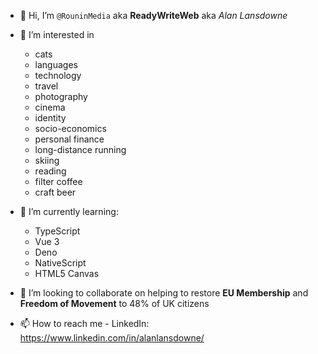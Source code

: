 - 👋 Hi, I’m `@RouninMedia` aka **ReadyWriteWeb** aka *Alan Lansdowne*

- 👀 I’m interested in
  - cats
  - languages
  - technology
  - travel
  - photography
  - cinema
  - identity
  - socio-economics
  - personal finance
  - long-distance running
  - skiing
  - reading
  - filter coffee
  - craft beer

- 🌱 I’m currently learning:
  - TypeScript
  - Vue 3
  - Deno
  - NativeScript
  - HTML5 Canvas
  
- 💞️ I’m looking to collaborate on helping to restore **EU Membership** and **Freedom of Movement** to 48% of UK citizens

- 📫 How to reach me - LinkedIn: https://www.linkedin.com/in/alanlansdowne/

<!---
RouninMedia/RouninMedia is a ✨ special ✨ repository because its `README.md` (this file) appears on your GitHub profile.
You can click the Preview link to take a look at your changes.
--->
